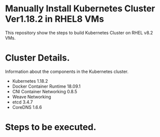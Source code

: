 # Manually Install Kubernetes Cluster Ver1.18.2 in RHEL8 VMs

This repository show the steps to build Kubernetes Cluster on RHEL v8.2 VMs.

Cluster Details.
=====================
Information about the components in the Kubernetes cluster.
* Kubernetes 1.18.2  
* Docker Container Runtime 18.09.1  
* CNI Container Networking 0.8.5
* Weave Networking  
* etcd 3.4.7
* CoreDNS 1.6.6

Steps to be executed.
=====================
